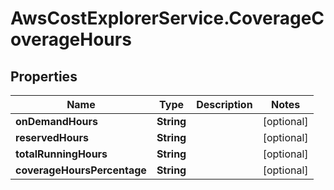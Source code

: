 # AwsCostExplorerService.CoverageCoverageHours

## Properties

Name | Type | Description | Notes
------------ | ------------- | ------------- | -------------
**onDemandHours** | **String** |  | [optional] 
**reservedHours** | **String** |  | [optional] 
**totalRunningHours** | **String** |  | [optional] 
**coverageHoursPercentage** | **String** |  | [optional] 


